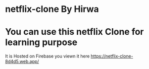 # netflix-clone By Hirwa
# You can use this netflix Clone for learning purpose 

It is Hosted on Firebase you viewn it here https://netflix-clone-8d4d5.web.app/ 

